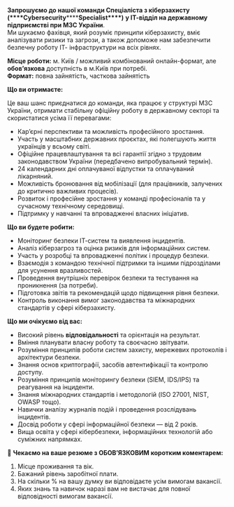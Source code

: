 **Запрошуємо до нашої команди Спеціаліста з кіберзахисту
(****Cybersecurity********Specialist****)** **у ІТ-відділ на державному
підприємстві при МЗС України**.  
Ми шукаємо фахівця, який розуміє принципи кіберзахисту, вміє аналізувати
ризики та загрози, а також допоможе нам забезпечити безпечну роботу ІТ-
інфраструктури на всіх рівнях.

**Місце роботи:** м. Київ / можливий комбінований онлайн-формат, але
**обов’язкова** доступність в м.Київ при потребі.  
**Формат:** повна зайнятість, часткова зайнятість

**Що ви отримаєте:**

Це ваш шанс приєднатися до команди, яка працює у структурі МЗС України,
отримати стабільну офіційну роботу в державному секторі та скористатися усіма
її перевагами:

  * Кар’єрні перспективи та можливість професійного зростання.
  * Участь у масштабних державних проєктах, які полегшують життя українців у всьому світі.
  * Офіційне працевлаштування та всі гарантії згідно з трудовим законодавством України (передбачено випробувальний термін).
  * 24 календарних дні оплачуваної відпустки та оплачуваний лікарняний.
  * Можливість бронювання від мобілізації (для працівників, залучених до критично важливих процесів).
  * Розвиток і професійне зростання у команді професіоналів та у сучасному технічному середовищі.
  * Підтримку у навчанні та впровадженні власних ініціатив.

**Що ви будете робити:**

  * Моніторинг безпеки ІТ-систем та виявлення інцидентів.
  * Аналіз кіберзагроз та оцінка ризиків для інформаційних систем.
  * Участь у розробці та впровадженні політик і процедур безпеки.
  * Взаємодія з командою технічної підтримки та іншими підрозділами для усунення вразливостей.
  * Проведення внутрішніх перевірок безпеки та тестування на проникнення (за потреби).
  * Підготовка звітів та рекомендацій щодо підвищення рівня безпеки.
  * Контроль виконання вимог законодавства та міжнародних стандартів у сфері кіберзахисту.

**Що ми очікуємо від вас:**

  * Високий рівень **відповідальності** та орієнтація на результат.
  * Вміння планувати власну роботу та своєчасно звітувати.
  * Розуміння принципів роботи систем захисту, мережевих протоколів і архітектури безпеки.
  * Знання основ криптографії, засобів автентифікації та контролю доступу.
  * Розуміння принципів моніторингу безпеки (SIEM, IDS/IPS) та реагування на інциденти.
  * Знання міжнародних стандартів і методологій (ISO 27001, NIST, OWASP тощо).
  * Навички аналізу журналів подій і проведення розслідувань інцидентів.
  * Досвід роботи у сфері інформаційної безпеки — від 2 років.
  * Вища освіта у сфері кібербезпеки, інформаційних технологій або суміжних напрямках.

📩 **Чекаємо на ваше резюме з ОБОВ’ЯЗКОВИМ коротким коментарем:**

  1. Місце проживання та вік.
  2. Бажаний рівень заробітної плати.
  3. На скільки % на вашу думку ви відповідаєте усім вимогам вакансії.
  4. Яких знань та навичок наразі вам не вистачає для повної відповідності вимогам вакансії.